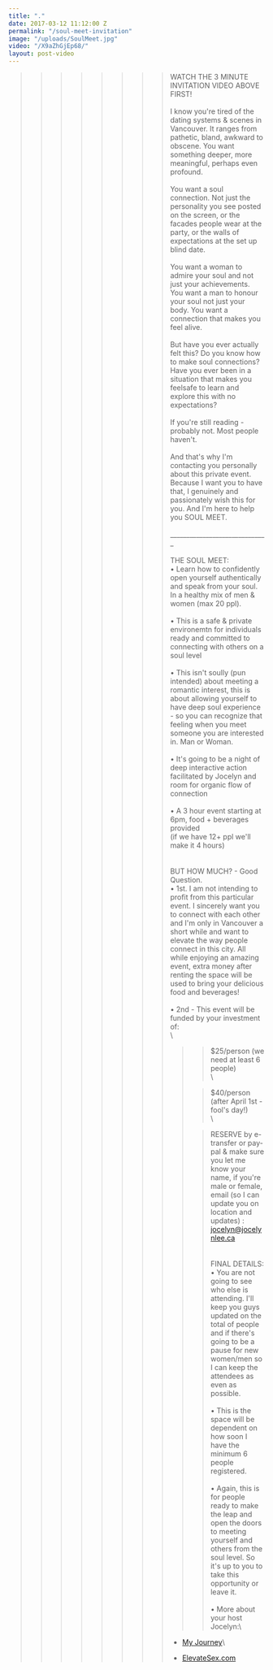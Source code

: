 ```yaml
---
title: "."
date: 2017-03-12 11:12:00 Z
permalink: "/soul-meet-invitation"
image: "/uploads/SoulMeet.jpg"
video: "/X9aZhGjEp68/"
layout: post-video
---
```


> > > > > > > > WATCH THE 3 MINUTE INVITATION VIDEO ABOVE FIRST!\
> > > > > > > > \
> > > > > > > > I know you're tired of the dating systems & scenes in Vancouver. It ranges from pathetic, bland, awkward to obscene. You want something deeper, more meaningful, perhaps even profound.\
> > > > > > > > \
> > > > > > > > You want a soul connection. Not just the personality you see posted on the screen, or the facades people wear at the party, or the walls of expectations at the set up blind date.\
> > > > > > > > \
> > > > > > > > You want a woman to admire your soul and not just your achievements. You want a man to honour your soul not just your body. You want a connection that makes you feel alive.\
> > > > > > > > \
> > > > > > > > But have you ever actually felt this? Do you know how to make soul connections? Have you ever been in a situation that makes you feelsafe to learn and explore this with no expectations?\
> > > > > > > > \
> > > > > > > > If you're still reading - probably not. Most people haven't.\
> > > > > > > > \
> > > > > > > > And that's why I'm contacting you personally about this private event. Because I want you to have that, I genuinely and passionately wish this for you. And I'm here to help you SOUL MEET.\
> > > > > > > > \
> > > > > > > > ______________________________\
> > > > > > > > \
> > > > > > > > THE SOUL MEET:\
> > > > > > > > • Learn how to confidently open yourself authentically and speak from your soul. In a healthy mix of men & women (max 20 ppl).\
> > > > > > > > \
> > > > > > > > • This is a safe & private environemtn for individuals ready and committed to connecting with others on a soul level\
> > > > > > > > \
> > > > > > > > • This isn't soully (pun intended) about meeting a romantic interest, this is about allowing yourself to have deep soul experience - so you can recognize that feeling when you meet someone you are interested in. Man or Woman.\
> > > > > > > > \
> > > > > > > > • It's going to be a night of deep interactive action facilitated by Jocelyn and room for organic flow of connection\
> > > > > > > > \
> > > > > > > > • A 3 hour event starting at 6pm, food \+ beverages provided\
> > > > > > > > \(if we have 12\+ ppl we'll make it 4 hours)\
> > > > > > > > \
> > > > > > > > \
> > > > > > > > BUT HOW MUCH? - Good Question.\
> > > > > > > > • 1st. I am not intending to profit from this particular event. I sincerely want you to connect with each other and I'm only in Vancouver a short while and want to elevate the way people connect in this city. All while enjoying an amazing event, extra money after renting the space will be used to bring your delicious food and beverages!\
> > > > > > > > \
> > > > > > > > • 2nd - This event will be funded by your investment of:\
> > > > > > > > \\
> > > > > > > >
> > > > > > > > > > $25/person (we need at least 6 people)\
> > > > > > > > > > \\
> > > > > > > > >
> > > > > > > > > > $40/person (after April 1st - fool's day!)\
> > > > > > > > > > \\
> > > > > > > > >
> > > > > > > > > > RESERVE by e-transfer or pay-pal & make sure you let me know your name, if you're male or female, email (so I can update you on location and updates) : jocelyn@jocelynlee.ca\
> > > > > > > > > > \
> > > > > > > > > > \
> > > > > > > > > > FINAL DETAILS:\
> > > > > > > > > > • You are not going to see who else is attending. I'll keep you guys updated on the total of people and if there's going to be a pause for new women/men so I can keep the attendees as even as possible.\
> > > > > > > > > > \
> > > > > > > > > > • This is the space will be dependent on how soon I have the minimum 6 people registered.\
> > > > > > > > > > \
> > > > > > > > > > • Again, this is for people ready to make the leap and open the doors to meeting yourself and others from the soul level. So it's up to you to take this opportunity or leave it.\
> > > > > > > > > > \
> > > > > > > > > > • More about your host Jocelyn:\\
> > > > > > > >
> > > > > > > > * [My Journey](http://www.jocelynlee.ca/my-journey/)\\
> > > > > > > >
> > > > > > > > * [ElevateSex.com](http://elevatesex.com/)